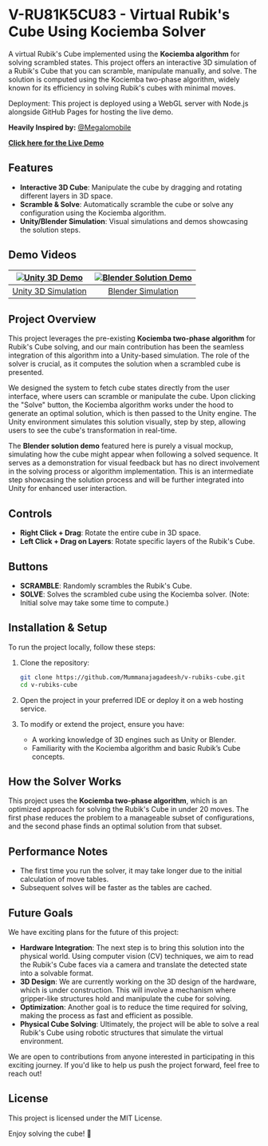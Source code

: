 # V-RU81K5CU83 - Virtual Rubik's Cube Using Kociemba Solver

A virtual Rubik's Cube implemented using the **Kociemba algorithm** for solving scrambled states. This project offers an interactive 3D simulation of a Rubik's Cube that you can scramble, manipulate manually, and solve. The solution is computed using the Kociemba two-phase algorithm, widely known for its efficiency in solving Rubik's cubes with minimal moves.

Deployment: This project is deployed using a WebGL server with Node.js alongside GitHub Pages for hosting the live demo.

**Heavily Inspired by:** [@Megalomobile](https://www.megalomobile.com/)

**[Click here for the Live Demo](https://mummanajagadeesh.github.io/v-cube-host/)**

## Features

- **Interactive 3D Cube**: Manipulate the cube by dragging and rotating different layers in 3D space.
- **Scramble & Solve**: Automatically scramble the cube or solve any configuration using the Kociemba algorithm.
- **Unity/Blender Simulation**: Visual simulations and demos showcasing the solution steps.
  
## Demo Videos

| [![Unity 3D Demo](https://img.youtube.com/vi/L4s2YYyi-70/0.jpg)](https://www.youtube.com/watch?v=L4s2YYyi-70) | [![Blender Solution Demo](https://img.youtube.com/vi/pQN5wu2dtTQ/0.jpg)](https://www.youtube.com/watch?v=pQN5wu2dtTQ) |
|:-------------------------------------------------------------------------------------------------------------:|:---------------------------------------------------------------------------------------------------------------------:|
| [Unity 3D Simulation](https://www.youtube.com/watch?v=L4s2YYyi-70)                                              | [Blender Simulation](https://www.youtube.com/watch?v=pQN5wu2dtTQ)                                                      |

## Project Overview

This project leverages the pre-existing **Kociemba two-phase algorithm** for Rubik's Cube solving, and our main contribution has been the seamless integration of this algorithm into a Unity-based simulation. The role of the solver is crucial, as it computes the solution when a scrambled cube is presented.

We designed the system to fetch cube states directly from the user interface, where users can scramble or manipulate the cube. Upon clicking the "Solve" button, the Kociemba algorithm works under the hood to generate an optimal solution, which is then passed to the Unity engine. The Unity environment simulates this solution visually, step by step, allowing users to see the cube's transformation in real-time.

The **Blender solution demo** featured here is purely a visual mockup, simulating how the cube might appear when following a solved sequence. It serves as a demonstration for visual feedback but has no direct involvement in the solving process or algorithm implementation. This is an intermediate step showcasing the solution process and will be further integrated into Unity for enhanced user interaction.

## Controls

- **Right Click + Drag**: Rotate the entire cube in 3D space.
- **Left Click + Drag on Layers**: Rotate specific layers of the Rubik's Cube.
  
## Buttons

- **SCRAMBLE**: Randomly scrambles the Rubik's Cube.
- **SOLVE**: Solves the scrambled cube using the Kociemba solver. (Note: Initial solve may take some time to compute.)

## Installation & Setup

To run the project locally, follow these steps:

1. Clone the repository:

   ```bash
   git clone https://github.com/Mummanajagadeesh/v-rubiks-cube.git
   cd v-rubiks-cube
   ```

2. Open the project in your preferred IDE or deploy it on a web hosting service.

3. To modify or extend the project, ensure you have:
   - A working knowledge of 3D engines such as Unity or Blender.
   - Familiarity with the Kociemba algorithm and basic Rubik’s Cube concepts.

## How the Solver Works

This project uses the **Kociemba two-phase algorithm**, which is an optimized approach for solving the Rubik's Cube in under 20 moves. The first phase reduces the problem to a manageable subset of configurations, and the second phase finds an optimal solution from that subset.

## Performance Notes

- The first time you run the solver, it may take longer due to the initial calculation of move tables.
- Subsequent solves will be faster as the tables are cached.

## Future Goals

We have exciting plans for the future of this project:

- **Hardware Integration**: The next step is to bring this solution into the physical world. Using computer vision (CV) techniques, we aim to read the Rubik's Cube faces via a camera and translate the detected state into a solvable format.
- **3D Design**: We are currently working on the 3D design of the hardware, which is under construction. This will involve a mechanism where gripper-like structures hold and manipulate the cube for solving.
- **Optimization**: Another goal is to reduce the time required for solving, making the process as fast and efficient as possible.
- **Physical Cube Solving**: Ultimately, the project will be able to solve a real Rubik's Cube using robotic structures that simulate the virtual environment.

We are open to contributions from anyone interested in participating in this exciting journey. If you'd like to help us push the project forward, feel free to reach out!

## License

This project is licensed under the MIT License.

Enjoy solving the cube! 🎲

